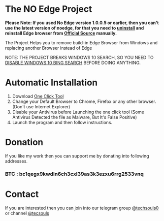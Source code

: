 # The NO Edge Project
**Please Note: If you used No Edge version 1.0.0.5 or earlier, then you can't use the latest version of noedge, for that you need to [uninstall](https://www.tomsguide.com/how-to/how-to-uninstall-microsoft-edge) and reinstall Edge browser from [Official Source](https://www.microsoft.com/en-us/edge) manually.**

The Project Helps you to remove build-in Edge Browser from Windows and replacing another Browser instead of Edge

NOTE: THE PROJECT BREAKS WINDOWS 10 SEARCH, SO YOU NEED TO [DISABLE WINDOWS 10 BING SEARCH](https://www.howtogeek.com/224159/how-to-disable-bing-in-the-windows-10-start-menu/) BEFORE DOING ANYTHING.

# Automatic Installation
1. Download [One Click Tool](https://github.com/BiltuDas1/no-edge/blob/main/noedge.exe)
2. Change your Default Browser to Chrome, Firefox or any other browser. (Don't use Internet Explorer)
3. Disable your Antivirus before Launching the one click tool (Some Antivirus Detected the file as Malware, But It's False Positive)
4. Launch the program and then follow instructions.


# Donation
If you like my work then you can support me by donating into following addresses.
### BTC : bc1qegx9kwdln6ch3cxl39as3k3ezxu6rrg2533vnq

# Contact
If you are interested then you can join into our telegram group [@techsouls0](https://t.me/techsouls0) or channel [@tecsouls](https://t.me/tecsouls)
